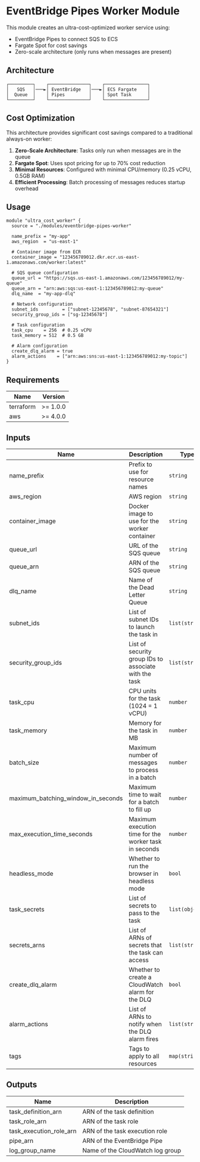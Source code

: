 # EventBridge Pipes Worker Module

This module creates an ultra-cost-optimized worker service using:
- EventBridge Pipes to connect SQS to ECS
- Fargate Spot for cost savings
- Zero-scale architecture (only runs when messages are present)

## Architecture

```
┌─────────┐    ┌───────────────┐    ┌────────────────┐
│   SQS   │───►│ EventBridge   │───►│ ECS Fargate    │
│  Queue  │    │ Pipes         │    │ Spot Task      │
└─────────┘    └───────────────┘    └────────────────┘
```

## Cost Optimization

This architecture provides significant cost savings compared to a traditional always-on worker:

1. **Zero-Scale Architecture**: Tasks only run when messages are in the queue
2. **Fargate Spot**: Uses spot pricing for up to 70% cost reduction
3. **Minimal Resources**: Configured with minimal CPU/memory (0.25 vCPU, 0.5GB RAM)
4. **Efficient Processing**: Batch processing of messages reduces startup overhead

## Usage

```hcl
module "ultra_cost_worker" {
  source = "./modules/eventbridge-pipes-worker"

  name_prefix = "my-app"
  aws_region  = "us-east-1"
  
  # Container image from ECR
  container_image = "123456789012.dkr.ecr.us-east-1.amazonaws.com/worker:latest"
  
  # SQS queue configuration
  queue_url = "https://sqs.us-east-1.amazonaws.com/123456789012/my-queue"
  queue_arn = "arn:aws:sqs:us-east-1:123456789012:my-queue"
  dlq_name  = "my-app-dlq"
  
  # Network configuration
  subnet_ids         = ["subnet-12345678", "subnet-87654321"]
  security_group_ids = ["sg-12345678"]
  
  # Task configuration
  task_cpu    = 256  # 0.25 vCPU
  task_memory = 512  # 0.5 GB
  
  # Alarm configuration
  create_dlq_alarm = true
  alarm_actions    = ["arn:aws:sns:us-east-1:123456789012:my-topic"]
}
```

## Requirements

| Name | Version |
|------|---------|
| terraform | >= 1.0.0 |
| aws | >= 4.0.0 |

## Inputs

| Name | Description | Type | Default | Required |
|------|-------------|------|---------|:--------:|
| name_prefix | Prefix to use for resource names | `string` | n/a | yes |
| aws_region | AWS region | `string` | n/a | yes |
| container_image | Docker image to use for the worker container | `string` | n/a | yes |
| queue_url | URL of the SQS queue | `string` | n/a | yes |
| queue_arn | ARN of the SQS queue | `string` | n/a | yes |
| dlq_name | Name of the Dead Letter Queue | `string` | n/a | yes |
| subnet_ids | List of subnet IDs to launch the task in | `list(string)` | n/a | yes |
| security_group_ids | List of security group IDs to associate with the task | `list(string)` | n/a | yes |
| task_cpu | CPU units for the task (1024 = 1 vCPU) | `number` | `256` | no |
| task_memory | Memory for the task in MB | `number` | `512` | no |
| batch_size | Maximum number of messages to process in a batch | `number` | `10` | no |
| maximum_batching_window_in_seconds | Maximum time to wait for a batch to fill up | `number` | `30` | no |
| max_execution_time_seconds | Maximum execution time for the worker task in seconds | `number` | `240` | no |
| headless_mode | Whether to run the browser in headless mode | `bool` | `true` | no |
| task_secrets | List of secrets to pass to the task | `list(object)` | `[]` | no |
| secrets_arns | List of ARNs of secrets that the task can access | `list(string)` | `["*"]` | no |
| create_dlq_alarm | Whether to create a CloudWatch alarm for the DLQ | `bool` | `true` | no |
| alarm_actions | List of ARNs to notify when the DLQ alarm fires | `list(string)` | `[]` | no |
| tags | Tags to apply to all resources | `map(string)` | `{}` | no |

## Outputs

| Name | Description |
|------|-------------|
| task_definition_arn | ARN of the task definition |
| task_role_arn | ARN of the task role |
| task_execution_role_arn | ARN of the task execution role |
| pipe_arn | ARN of the EventBridge Pipe |
| log_group_name | Name of the CloudWatch log group |
